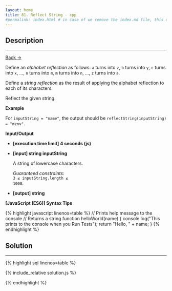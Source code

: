 ```yaml
---
layout: home
title: 81. Reflect String - cpp
#permalink: index.html # in case of we remove the index.md file, this doc will be the index page
---
```


<div class="row">
<div class="columnStmt" markdown="1">

## Description

---

[Back -> ](../README.md)

Define an _alphabet reflection_ as follows: <code>a</code> turns into <code>z</code>, <code>b</code> turns into <code>y</code>, <code>c</code> turns into <code>x</code>, ..., <code>n</code> turns into <code>m</code>, <code>m</code> turns into <code>n</code>, ..., <code>z</code> turns into <code>a</code>.

Define a _string reflection_ as the result of applying the alphabet reflection to each of its characters.

Reflect the given string.

**Example**

For <code>inputString = "name"</code>, the output should be
<code>reflectString(inputString) = "mznv"</code>.

**Input/Output**

- **[execution time limit] 4 seconds (js)**

- **[input] string inputString**

  A string of lowercase characters.<br>

  _Guaranteed constraints:_<br>
  <code>3 ≤ inputString.length ≤ 1000</code>.

- **[output] string**

**[JavaScript (ES6)] Syntax Tips**

{% highlight javascript linenos=table %}
// Prints help message to the console
// Returns a string
function helloWorld(name) {
console.log("This prints to the console when you Run Tests");
return "Hello, " + name;
}
{% endhighlight %}

</div>
<div class="columnSol" markdown="1">

## Solution

---

{% highlight sql linenos=table %}

{% include_relative solution.js %}

{% endhighlight %}

</div>
</div>
